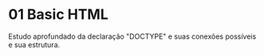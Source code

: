# 01 Basic HTML
Estudo aprofundado da declaração "DOCTYPE" e suas conexões possíveis e sua estrutura.